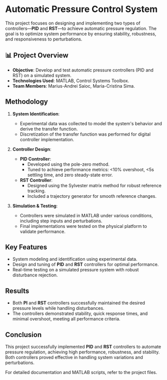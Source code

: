 # Automatic Pressure Control System

This project focuses on designing and implementing two types of controllers—**PID** and **RST**—to achieve automatic pressure regulation. The goal is to optimize system performance by ensuring stability, robustness, and responsiveness to perturbations.

## 📊 Project Overview
- **Objective**: Develop and test automatic pressure controllers (PID and RST) on a simulated system.
- **Technologies Used**: MATLAB, Control Systems Toolbox.
- **Team Members**: Marius-Andrei Saioc, Maria-Cristina Sima.

## Methodology
1. **System Identification**:
   - Experimental data was collected to model the system's behavior and derive the transfer function.
   - Discretization of the transfer function was performed for digital controller implementation.

2. **Controller Design**:
   - **PID Controller**:
     - Developed using the pole-zero method.
     - Tuned to achieve performance metrics: <10% overshoot, <5s settling time, and zero steady-state error.
   - **RST Controller**:
     - Designed using the Sylvester matrix method for robust reference tracking.
     - Included a trajectory generator for smooth reference changes.

3. **Simulation & Testing**:
   - Controllers were simulated in MATLAB under various conditions, including step inputs and perturbations.
   - Final implementations were tested on the physical platform to validate performance.

##  Key Features
- System modeling and identification using experimental data.
- Design and tuning of **PID** and **RST** controllers for optimal performance.
- Real-time testing on a simulated pressure system with robust disturbance rejection.

##  Results
- Both **PI** and **RST** controllers successfully maintained the desired pressure levels while handling disturbances.
- The controllers demonstrated stability, quick response times, and minimal overshoot, meeting all performance criteria.

##  Conclusion
This project successfully implemented **PID** and **RST** controllers to automate pressure regulation, achieving high performance, robustness, and stability. Both controllers proved effective in handling system variations and perturbations.

For detailed documentation and MATLAB scripts, refer to the project files.
